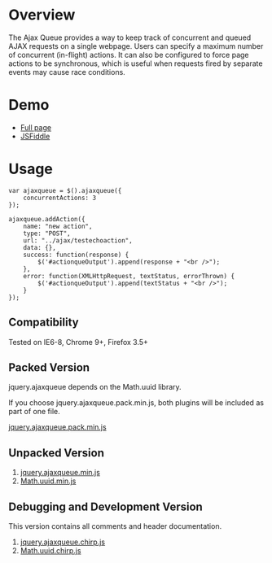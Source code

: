 # Overview

The Ajax Queue provides a way to keep track of concurrent and queued AJAX requests on a single webpage. Users can specify a maximum number of concurrent (in-flight) actions.
It can also be configured to force page actions to be synchronous, which is useful when requests fired by separate events may cause race conditions.

# Demo

* [Full page](http://jsfiddle.net/jookyboi/mNe9L/11/embedded/result/)
* [JSFiddle](http://jsfiddle.net/jookyboi/mNe9L/11/)

# Usage

	var ajaxqueue = $().ajaxqueue({
		concurrentActions: 3
	});

	ajaxqueue.addAction({
		name: "new action",
		type: "POST",
		url: "../ajax/testechoaction",
		data: {},
		success: function(response) {
			$('#actionqueOutput').append(response + "<br />");
		},
		error: function(XMLHttpRequest, textStatus, errorThrown) {
			$('#actionqueOutput').append(textStatus + "<br />");
		}
	});

## Compatibility

Tested on IE6-8, Chrome 9+, Firefox 3.5+

## Packed Version

jquery.ajaxqueue depends on the Math.uuid library.

If you choose jquery.ajaxqueue.pack.min.js, both plugins will be included as part of one file.

[jquery.ajaxqueue.pack.min.js](https://github.com/ZS/jquery.controls/raw/master/ajaxqueue/js/jquery.ajaxqueue.pack.min.js)

## Unpacked Version

1. [jquery.ajaxqueue.min.js](https://github.com/ZS/jquery.controls/raw/master/ajaxqueue/js/jquery.ajaxqueue.min.js)
2. [Math.uuid.min.js](https://github.com/ZS/jquery.controls/raw/master/ajaxqueue/js/Math.uuid.min.js)

## Debugging and Development Version

This version contains all comments and header documentation.

1. [jquery.ajaxqueue.chirp.js](https://github.com/ZS/jquery.controls/raw/master/ajaxqueue/js/jquery.ajaxqueue.chirp.js)
2. [Math.uuid.chirp.js](https://github.com/ZS/jquery.controls/raw/master/ajaxqueue/js/Math.uuid.chirp.js)



